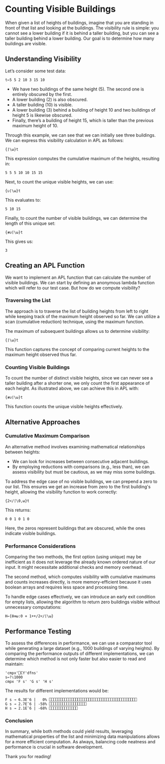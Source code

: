 
# Counting Visible Buildings

When given a list of heights of buildings, imagine that you are standing in front of that list and looking at the buildings. The visibility rule is simple: you cannot see a lower building if it is behind a taller building, but you can see a taller building behind a lower building. Our goal is to determine how many buildings are visible.

## Understanding Visibility

Let’s consider some test data:

```apl
t←5 5 2 10 3 15 10
```

- We have two buildings of the same height (5). The second one is entirely obscured by the first.
- A lower building (2) is also obscured.
- A taller building (10) is visible.
- A lower building (3) behind a building of height 10 and two buildings of height 5 is likewise obscured.
- Finally, there’s a building of height 15, which is taller than the previous maximum height of 10. 

Through this example, we can see that we can initially see three buildings. We can express this visibility calculation in APL as follows:

```apl
{⌈\⍵}t
```

This expression computes the cumulative maximum of the heights, resulting in:

```
5 5 5 10 10 15 15
```

Next, to count the unique visible heights, we can use:

```apl
{∪⌈\⍵}t
```

This evaluates to:

```
5 10 15
```

Finally, to count the number of visible buildings, we can determine the length of this unique set:

```apl
{≢∪⌈\⍵}t
```

This gives us:

```
3
```

## Creating an APL Function

We want to implement an APL function that can calculate the number of visible buildings. We can start by defining an anonymous lambda function which will refer to our test case. But how do we compute visibility?

### Traversing the List

The approach is to traverse the list of building heights from left to right while keeping track of the maximum height observed so far. We can utilize a scan (cumulative reduction) technique, using the maximum function. 

The maximum of subsequent buildings allows us to determine visibility:

```apl
{⌈\⍵}t
```

This function captures the concept of comparing current heights to the maximum height observed thus far.

### Counting Visible Buildings

To count the number of distinct visible heights, since we can never see a taller building after a shorter one, we only count the first appearance of each height. As illustrated above, we can achieve this in APL with:

```apl
{≢∪⌈\⍵}t
```

This function counts the unique visible heights effectively.

## Alternative Approaches

### Cumulative Maximum Comparison

An alternative method involves examining mathematical relationships between heights:
- We can look for increases between consecutive adjacent buildings. 
- By employing reductions with comparisons (e.g., less than), we can assess visibility but must be cautious, as we may miss some buildings.

To address the edge case of no visible buildings, we can prepend a zero to our list. This ensures we get an increase from zero to the first building's height, allowing the visibility function to work correctly:

```apl
{2</⌈\0,⍵}t
```

This returns:

```
0 0 1 0 1 0
```

Here, the zeros represent buildings that are obscured, while the ones indicate visible buildings.

### Performance Considerations

Comparing the two methods, the first option (using unique) may be inefficient as it does not leverage the already known ordered nature of our input. It might necessitate additional checks and memory overhead.

The second method, which computes visibility with cumulative maximums and counts increases directly, is more memory-efficient because it uses boolean arrays and requires less space and processing time.

To handle edge cases effectively, we can introduce an early exit condition for empty lists, allowing the algorithm to return zero buildings visible without unnecessary computations:

```apl
H←{⍬≡⍵:0 ⋄ 1++/2</⌈\⍵}
```

## Performance Testing

To assess the differences in performance, we can use a comparator tool while generating a large dataset (e.g., 1000 buildings of varying heights). By comparing the performance outputs of different implementations, we can determine which method is not only faster but also easier to read and maintain:

```apl
'cmpx'⎕CY'dfns'
s←?⍳1000
cmpx 'F s' 'G s' 'H s'
```

The results for different implementations would be:

```
F s → 6.3E¯6 |   0% ⎕⎕⎕⎕⎕⎕⎕⎕⎕⎕⎕⎕⎕⎕⎕⎕⎕⎕⎕⎕⎕⎕⎕⎕⎕⎕⎕⎕⎕⎕⎕⎕⎕⎕⎕⎕⎕⎕⎕⎕
G s → 2.7E¯6 | -58% ⎕⎕⎕⎕⎕⎕⎕⎕⎕⎕⎕⎕⎕⎕⎕⎕⎕     
H s → 2.1E¯6 | -68% ⎕⎕⎕⎕⎕⎕⎕⎕⎕⎕⎕⎕⎕   
```

### Conclusion

In summary, while both methods could yield results, leveraging mathematical properties of the list and minimizing data manipulations allows for a more efficient computation. As always, balancing code neatness and performance is crucial in software development.

Thank you for reading!